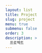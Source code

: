 ```yaml
---
layout: list
title: Project
slug: project
menu: true
submenu: false
order: 3
description: >
  프로젝트
---
```


